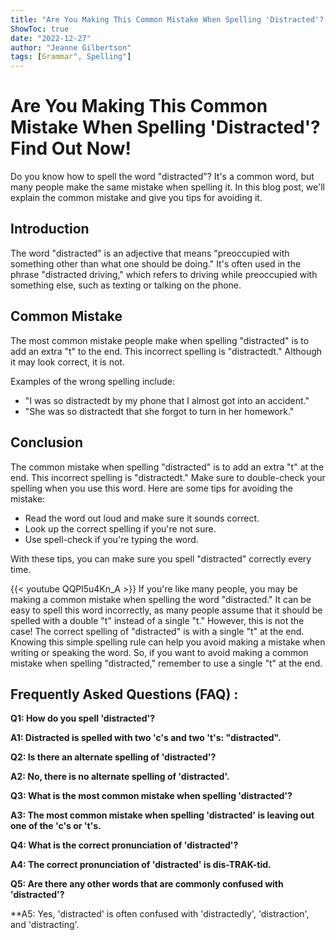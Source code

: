 ```yaml
---
title: "Are You Making This Common Mistake When Spelling 'Distracted'? Find Out Now!"
ShowToc: true 
date: "2022-12-27"
author: "Jeanne Gilbertson" 
tags: [Grammar", Spelling"]
---
```

# Are You Making This Common Mistake When Spelling 'Distracted'? Find Out Now!

Do you know how to spell the word "distracted"? It's a common word, but many people make the same mistake when spelling it. In this blog post, we'll explain the common mistake and give you tips for avoiding it.

## Introduction

The word "distracted" is an adjective that means "preoccupied with something other than what one should be doing." It's often used in the phrase "distracted driving," which refers to driving while preoccupied with something else, such as texting or talking on the phone.

## Common Mistake

The most common mistake people make when spelling "distracted" is to add an extra "t" to the end. This incorrect spelling is "distractedt." Although it may look correct, it is not.

Examples of the wrong spelling include:

- "I was so distractedt by my phone that I almost got into an accident."
- "She was so distractedt that she forgot to turn in her homework."

## Conclusion

The common mistake when spelling "distracted" is to add an extra "t" at the end. This incorrect spelling is "distractedt." Make sure to double-check your spelling when you use this word. Here are some tips for avoiding the mistake:

- Read the word out loud and make sure it sounds correct.
- Look up the correct spelling if you're not sure.
- Use spell-check if you're typing the word.

With these tips, you can make sure you spell "distracted" correctly every time.

{{< youtube QQPl5u4Kn_A >}} 
If you're like many people, you may be making a common mistake when spelling the word "distracted." It can be easy to spell this word incorrectly, as many people assume that it should be spelled with a double "t" instead of a single "t." However, this is not the case! The correct spelling of "distracted" is with a single "t" at the end. Knowing this simple spelling rule can help you avoid making a mistake when writing or speaking the word. So, if you want to avoid making a common mistake when spelling "distracted," remember to use a single "t" at the end.

## Frequently Asked Questions (FAQ) :
**Q1: How do you spell 'distracted'?**

**A1: Distracted is spelled with two 'c's and two 't's: "distracted".**

**Q2: Is there an alternate spelling of 'distracted'?**

**A2: No, there is no alternate spelling of 'distracted'.**

**Q3: What is the most common mistake when spelling 'distracted'?**

**A3: The most common mistake when spelling 'distracted' is leaving out one of the 'c's or 't's.**

**Q4: What is the correct pronunciation of 'distracted'?**

**A4: The correct pronunciation of 'distracted' is dis-TRAK-tid.**

**Q5: Are there any other words that are commonly confused with 'distracted'?**

**A5: Yes, 'distracted' is often confused with 'distractedly', 'distraction', and 'distracting'.





